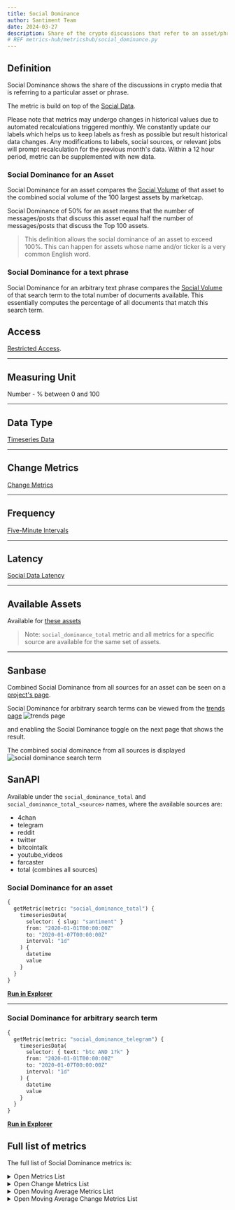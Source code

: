 ```yaml
---
title: Social Dominance
author: Santiment Team
date: 2024-03-27
description: Share of the crypto discussions that refer to an asset/phrase
# REF metrics-hub/metricshub/social_dominance.py
---
```


## Definition

Social Dominance shows the share of the discussions in crypto media that is referring
to a particular asset or phrase.

The metric is build on top of the [Social Data](/metrics/details/social-data).

Please note that metrics may undergo changes in historical values due to automated recalculations triggered monthly. We constantly update our labels which helps us to keep labels as fresh as possible but result historical data changes. Any modifications to labels, social sources, or relevant jobs will prompt recalculation for the previous month's data. Within a 12 hour period, metric can be supplemented with new data.

### Social Dominance for an Asset

Social Dominance for an asset compares the [Social
Volume](/metrics/social-volume) of that asset to the combined social volume of the
100 largest assets by marketcap.

Social Dominance of 50% for an asset means that the number of messages/posts that discuss
this asset equal half the number of messages/posts that discuss the Top 100 assets.

> This definition allows the social dominance of an asset to exceed 100%.
> This can happen for assets whose name and/or ticker is a very common English word.

### Social Dominance for a text phrase

Social Dominance for an arbitrary text phrase compares the [Social
Volume](/metrics/social-volume) of that search term to the total number of
documents available. This essentially computes the percentage of all documents
that match this search term.

## Access

[Restricted Access](/metrics/details/access#restricted-access).

---

## Measuring Unit

Number - % between 0 and 100

---

## Data Type

[Timeseries Data](/metrics/details/data-type#timeseries-data)

---

## Change Metrics

[Change Metrics](/metrics/details/change_metrics)

---

## Frequency

[Five-Minute Intervals](/metrics/details/frequency#five-minute-frequency)

---

## Latency

[Social Data Latency](/metrics/details/latency#social-data-latency)

---

## Available Assets

Available for [these
assets](<https://api.santiment.net/graphiql?variables=&query=%7B%0A%20%20getMetric(metric%3A%20%22social_dominance_total%22)%20%7B%0A%20%20%20%20metadata%20%7B%0A%20%20%20%20%20%20availableSlugs%0A%20%20%20%20%7D%0A%20%20%7D%0A%7D%0A>)

> Note: `social_dominance_total` metric and all metrics for a specific source are
> available for the same set of assets.

---

## Sanbase

Combined Social Dominance from all sources for an asset can be seen on a
[project's page](https://app.santiment.net/projects/santiment?from=2019-10-12T21%3A00%3A00.000Z&interval=12h&isAnomalyActive=false&isCartesianGridActive=false&isICOPriceActive=true&isLogScale=false&isMultiChartsActive=false&metrics=price_usd,social_dominance_total&projectId=101605&slug=santiment&ticker=SAN&timeRange=6m&title=Santiment%20%28SAN%29&to=2020-04-13T21%3A00%3A00.000Z).

Social Dominance for arbitrary search terms can be viewed from the [trends
page](https://app.santiment.net/labs/trends) ![trends page](trends-page.png)

and enabling the Social Dominance toggle on the next page that shows the result.

The combined social dominance from all sources is displayed
![social dominance search term](social-dominance-search-term.png)

## SanAPI

Available under the `social_dominance_total` and `social_dominance_total_<source>`
names, where the available sources are:

- 4chan
- telegram
- reddit
- twitter
- bitcointalk
- youtube_videos
- farcaster
- total (combines all sources)

### Social Dominance for an asset

```graphql
{
  getMetric(metric: "social_dominance_total") {
    timeseriesData(
      selector: { slug: "santiment" }
      from: "2020-01-01T00:00:00Z"
      to: "2020-01-07T00:00:00Z"
      interval: "1d"
    ) {
      datetime
      value
    }
  }
}
```

**[Run in
Explorer](<https://api.santiment.net/graphiql?query=%7B%0A%20%20getMetric(metric%3A%20%22social_dominance_total%22)%20%7B%0A%20%20%20%20timeseriesData(%0A%20%20%20%20%20%20selector%3A%20%7B%20slug%3A%20%22santiment%22%20%7D%0A%20%20%20%20%20%20from%3A%20%222020-01-01T00%3A00%3A00Z%22%0A%20%20%20%20%20%20to%3A%20%222020-01-07T00%3A00%3A00Z%22%0A%20%20%20%20%20%20interval%3A%20%221d%22%0A%20%20%20%20)%20%7B%0A%20%20%20%20%20%20datetime%0A%20%20%20%20%20%20value%0A%20%20%20%20%7D%0A%20%20%7D%0A%7D>)**

---

### Social Dominance for arbitrary search term

```graphql
{
  getMetric(metric: "social_dominance_telegram") {
    timeseriesData(
      selector: { text: "btc AND 1?k" }
      from: "2020-01-01T00:00:00Z"
      to: "2020-01-07T00:00:00Z"
      interval: "1d"
    ) {
      datetime
      value
    }
  }
}
```

**[Run in
Explorer](<https://api.santiment.net/graphiql?query=%7B%0A%20%20getMetric(metric%3A%20%22social_dominance_total%22)%20%7B%0A%20%20%20%20timeseriesData(%0A%20%20%20%20%20%20selector%3A%20%7B%20text%3A%20%22btc%20AND%201%3Fk%22%20%7D%0A%20%20%20%20%20%20from%3A%20%222020-01-01T00%3A00%3A00Z%22%0A%20%20%20%20%20%20to%3A%20%222020-01-07T00%3A00%3A00Z%22%0A%20%20%20%20%20%20interval%3A%20%221d%22%0A%20%20%20%20)%20%7B%0A%20%20%20%20%20%20datetime%0A%20%20%20%20%20%20value%0A%20%20%20%20%7D%0A%20%20%7D%0A%7D>)**

## Full list of metrics

The full list of Social Dominance metrics is:

<Details>

<Summary>Open Metrics List</Summary>

- social_dominance_4chan
- social_dominance_ai_total
- social_dominance_bitcointalk
- social_dominance_reddit
- social_dominance_telegram
- social_dominance_total
- social_dominance_twitter
- social_dominance_youtube_videos
- social_dominance_farcaster

</Details>

<Details>

<Summary>Open Change Metrics List</Summary>

- social_dominance_total_change_1d
- social_dominance_total_change_30d
- social_dominance_total_change_7d

</Details>

<Details>

<Summary>Open Moving Average Metrics List</Summary>

- social_dominance_4chan_1h_moving_average
- social_dominance_4chan_24h_moving_average
- social_dominance_ai_total_1h_moving_average
- social_dominance_ai_total_24h_moving_average
- social_dominance_bitcointalk_1h_moving_average
- social_dominance_bitcointalk_24h_moving_average
- social_dominance_reddit_1h_moving_average
- social_dominance_reddit_24h_moving_average
- social_dominance_telegram_1h_moving_average
- social_dominance_telegram_24h_moving_average
- social_dominance_total_1h_moving_average
- social_dominance_total_24h_moving_average
- social_dominance_twitter_1h_moving_average
- social_dominance_twitter_24h_moving_average
- social_dominance_youtube_videos_1h_moving_average
- social_dominance_youtube_videos_24h_moving_average
- social_dominance_farcaster_1h_moving_average
- social_dominance_farcaster_24h_moving_average

</Details>

<Details>

<Summary>Open Moving Average Change Metrics List</Summary>

- social_dominance_total_1h_moving_average_change_1d
- social_dominance_total_1h_moving_average_change_30d
- social_dominance_total_1h_moving_average_change_7d
- social_dominance_total_24h_moving_average_change_1d
- social_dominance_total_24h_moving_average_change_30d
- social_dominance_total_24h_moving_average_change_7d

</Details>
